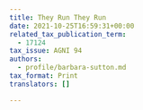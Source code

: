 ```yaml
---
title: They Run They Run
date: 2021-10-25T16:59:31+00:00
related_tax_publication_term:
  - 17124
tax_issue: AGNI 94
authors:
  - profile/barbara-sutton.md
tax_format: Print
translators: []

---
```

